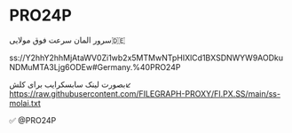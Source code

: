 # PRO24P
سرور المان سرعت فوق مولایی🇩🇪
                                   
ss://Y2hhY2hhMjAtaWV0Zi1wb2x5MTMwNTpHIXlCd1BXSDNWYW9AODkuNDMuMTA3Ljg6ODEw#Germany.%40PRO24P

بصورت لینک سابسکرایب برای کلش↙️
https://raw.githubusercontent.com/FILEGRAPH-PROXY/FI.PX.SS/main/ss-molai.txt

✅ @PRO24P
